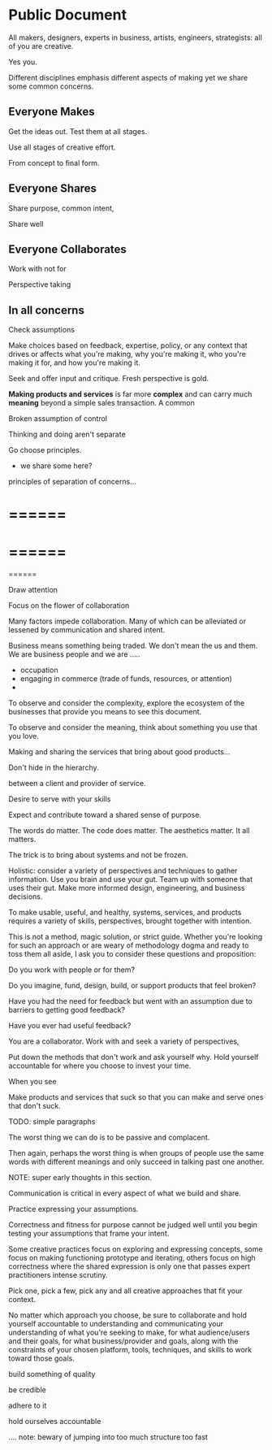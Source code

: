 # Public Document

All makers, designers, experts in business, artists, engineers, strategists: all of you are creative.

Yes you.

Different disciplines emphasis different aspects of making yet we share some common concerns.

## Everyone Makes

Get the ideas out. Test them at all stages.

Use all stages of creative effort.

From concept to final form.

## Everyone Shares

Share purpose, common intent,

Share well

## Everyone Collaborates

Work with not for

Perspective taking

## In all concerns

Check assumptions

Make choices based on feedback, expertise, policy, or any context that drives or affects what you're making, why you're making it, who you're making it for, and how you're making it.

Seek and offer input and critique. Fresh perspective is gold.

**Making products and services** is far more **complex** and can carry much **meaning** beyond a simple sales transaction. A common

Broken assumption of control


Thinking and doing aren't separate


Go choose principles.

- we share some here?






principles of separation of concerns...

======
======
======
======
======

Draw attention

Focus on the flower of collaboration

Many factors impede collaboration. Many of which can be alleviated or lessened by communication and shared intent.

Business means something being traded. We don't mean the us and them. We are business people and we are .....
- occupation
- engaging in commerce (trade of funds, resources, or attention)
-








To observe and consider the complexity, explore the ecosystem of the businesses that provide you means to see this document.

To observe and consider the meaning, think about something you use that you love.

Making and sharing the services that bring about good products...

Don't hide in the hierarchy.



 between a client and provider of service.



Desire to serve with your skills

Expect and contribute toward a shared sense of purpose.

The words do matter. The code does matter. The aesthetics matter. It all matters.

The trick is to bring about systems and not be frozen.

Holistic: consider a variety of perspectives and techniques to gather information. Use you brain and use your gut. Team up with someone that uses their gut. Make more informed design, engineering, and business decisions.

To make usable, useful, and healthy, systems, services, and products requires a variety of skills, perspectives, brought together with intention.

This is not a method, magic solution, or strict guide. Whether you're looking for such an approach or are weary of methodology dogma and ready to toss them all aside, I ask you to consider these questions and proposition:

Do you work with people or for them?

Do you imagine, fund, design, build, or support products that feel broken?

Have you had the need for feedback but went with an assumption due to barriers to getting good feedback?

Have you ever had useful feedback?

You are a collaborator. Work with and seek a variety of perspectives,

Put down the methods that don't work and ask yourself why. Hold yourself accountable for where you choose to invest your time.

When you see

Make products and services that suck so that you can make and serve ones that don't suck.

TODO: simple paragraphs

The worst thing we can do is to be passive and complacent.

Then again, perhaps the worst thing is when groups of people use the same words with different meanings and only succeed in talking past one another.

NOTE: super early thoughts in this section.

Communication is critical in every aspect of what we build and share.

Practice expressing your assumptions.

Correctness and fitness for purpose cannot be judged well until you begin testing your assumptions that frame your intent.

Some creative practices focus on exploring and expressing concepts, some focus on making functioning prototype and iterating, others focus on high correctness where the shared expression is only one that passes expert practitioners intense scrutiny.

Pick one, pick a few, pick any and all creative approaches that fit your context.

No matter which approach you choose, be sure to collaborate and hold yourself accountable to understanding and communicating your understanding of what you're seeking to make, for what audience/users and their goals, for what business/provider and goals, along with the constraints of your chosen platform, tools, techniques, and skills to work toward those goals.


build something of quality

be credible

adhere to it

hold ourselves accountable

.... note: bewary of jumping into too much structure too fast
